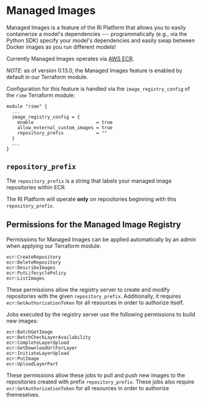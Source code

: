# Managed Images

Managed Images is a feature of the RI Platform that allows you to easily containerize a model's dependencies --- programmatically (e.g., via the Python SDK) specify your model's dependencies and easily swap between Docker images as you run different models!

Currently Managed Images operates via [AWS ECR](https://docs.aws.amazon.com/AmazonECR/latest/userguide/what-is-ecr.html).

*NOTE*: as of version 0.13.0, the Managed Images feature is enabled by default in our Terraform module.

Configuration for this feature is handled via the `image_registry_config` of the `rime` Terraform module:
```
module "rime" {
  ...
  image_registry_config = {
    enable                       = true
    allow_external_custom_images = true
    repository_prefix            = ""
  }
  ...
}
```

## `repository_prefix`

The `repository_prefix` is a string that labels your managed image repositories within ECR.

The RI Platform will operate **only** on repositories beginning with this `repository_prefix`.

## Permissions for the Managed Image Registry

Permissions for Managed Images can be applied automatically by an admin when applying our Terraform module.
```
ecr:CreateRepository
ecr:DeleteRepository
ecr:DescribeImages
ecr:PutLifecyclePolicy
ecr:ListImages
```

These permissions allow the registry server to create and modify repositories with the given `repository_prefix`. Additionally, it requires `ecr:GetAuthorizationToken` for all resources in order to authorize itself.

Jobs executed by the registry server use the following permissions to build new images:
```
ecr:BatchGetImage
ecr:BatchCheckLayerAvailability
ecr:CompleteLayerUpload
ecr:GetDownloadUrlForLayer
ecr:InitiateLayerUpload
ecr:PutImage
ecr:UploadLayerPart
```

These permissions allow these jobs to pull and push new images to the repositories created with prefix `repository_prefix`. These jobs also require `ecr:GetAuthorizationToken` for all resources in order to authorize themeselves.

